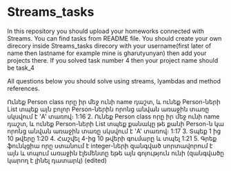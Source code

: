 # Streams_tasks
In this repository you should upload your homeworks connected with Streams. You can find tasks from README file.
You should create your own direcory inside Streams_tasks direcory with your username(first later of name then lastname for example mine is gharutyunyan) then add your projects there. If you solved task number 4 then your project name should be task_4  


All questions below you should solve using streams, lyambdas and method references.

Ունեք Person class որը իր մեջ ունի name դաշտ, և ունեք Person-ների List տպեք այն բոլոր Person-ներին որոնց անվան առաջին տառը սկսվում է 'A' տառով։
1:16
2. Ունեք Person class որը իր մեջ ունի name դաշտ, և ունեք Person-ների List տպեք քանակը թե քանի Person-ն կա որոնց անվան առաջին տառը սկսվում է 'A' տառով։
1:17
3. Տպեք 1 ից 10 թվերը
1:20
4. Հաշվել 4-ից 10 թվերի գումարը և տպել
1:21
5. Գրեք ֆունկցիա որը ստանում է integer-ների զանգված սորտավորում է այն և տպում առաջին էլեմենտը եթե այն գոյություն ունի (զանգվածը կարող է լինել դատարկ) (edited) 
